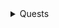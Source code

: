 <details>
  
  <summary>Quests</summary>
  &#10240;
  
#### [Deceptious Quest Core](https://www.nexusmods.com/cyberpunk2077/mods/7831) by [Deceptious](https://www.nexusmods.com/cyberpunk2077/mods/7831)

Framework mod that allows triggering or activation of multiple quest mods from the same 'hook' without incompatibility or increased complexity
  
  &#10240;
  
</details>
